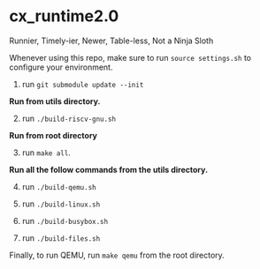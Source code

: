 # cx_runtime2.0
Runnier, Timely-ier, Newer, Table-less, Not a Ninja Sloth

Whenever using this repo, make sure to run `source settings.sh` to configure your environment.

1. run `git submodule update --init`

**Run from utils directory.**

2. run `./build-riscv-gnu.sh`

**Run from root directory**

3. run `make all`.

**Run all the follow commands from the utils directory.**

4. run `./build-qemu.sh`

5. run `./build-linux.sh`

6. run `./build-busybox.sh`

7. run `./build-files.sh`

Finally, to run QEMU, run `make qemu` from the root directory. 
